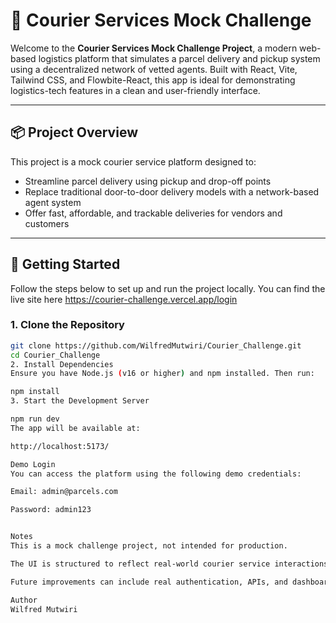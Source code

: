 # 🚚 Courier Services Mock Challenge

Welcome to the **Courier Services Mock Challenge Project**, a modern web-based logistics platform that simulates a parcel delivery and pickup system using a decentralized network of vetted agents. Built with React, Vite, Tailwind CSS, and Flowbite-React, this app is ideal for demonstrating logistics-tech features in a clean and user-friendly interface.

---

## 📦 Project Overview

This project is a mock courier service platform designed to:

- Streamline parcel delivery using pickup and drop-off points
- Replace traditional door-to-door delivery models with a network-based agent system
- Offer fast, affordable, and trackable deliveries for vendors and customers

---

## 🚀 Getting Started

Follow the steps below to set up and run the project locally.
You can find the live site here https://courier-challenge.vercel.app/login

### 1. Clone the Repository

```bash
git clone https://github.com/WilfredMutwiri/Courier_Challenge.git
cd Courier_Challenge
2. Install Dependencies
Ensure you have Node.js (v16 or higher) and npm installed. Then run:

npm install
3. Start the Development Server

npm run dev
The app will be available at:

http://localhost:5173/

Demo Login
You can access the platform using the following demo credentials:

Email: admin@parcels.com

Password: admin123


Notes
This is a mock challenge project, not intended for production.

The UI is structured to reflect real-world courier service interactions.

Future improvements can include real authentication, APIs, and dashboard features.

Author
Wilfred Mutwiri


